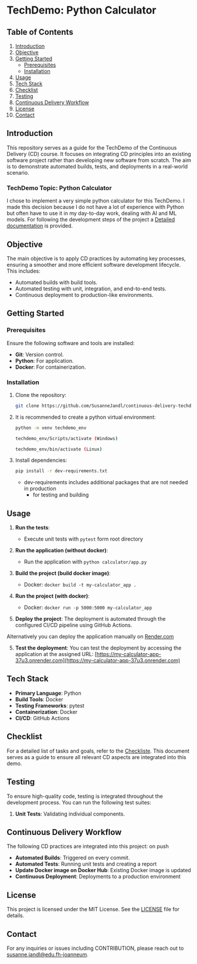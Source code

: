 # TechDemo: Python Calculator

## Table of Contents
1. [Introduction](#introduction)
2. [Objective](#objective)
3. [Getting Started](#getting-started)
   - [Prerequisites](#prerequisites)
   - [Installation](#installation)
4. [Usage](#usage)
5. [Tech Stack](#tech-stack)
6. [Checklist](#checklist)
7. [Testing](#testing)
8. [Continuous Delivery Workflow](#continuous-delivery-workflow)
9. [License](#license)
10. [Contact](#contact)

## Introduction
This repository serves as a guide for the TechDemo of the Continuous Delivery (CD) course.
It focuses on integrating CD principles into an existing software project rather than developing new software from scratch.
The aim is to demonstrate automated builds, tests, and deployments in a real-world scenario.

### TechDemo Topic: Python Calculator
I chose to implement a very simple python calculator for this TechDemo.
I made this decision because I do not have a lot of experience with Python but often have to use it in my day-to-day work, dealing with AI and ML models.
For following the development steps of the project a [Detailed documentation](https://github.com/SusanneJandl/continuous-delivery-techdemo/blob/main/docs/detailed_steps.md) is provided.

## Objective
The main objective is to apply CD practices by automating key processes, ensuring a smoother and more efficient software development lifecycle. This includes:
- Automated builds with build tools.
- Automated testing with unit, integration, and end-to-end tests.
- Continuous deployment to production-like environments.

## Getting Started

### Prerequisites
Ensure the following software and tools are installed:
- **Git**: Version control.
- **Python**: For application.
- **Docker**: For containerization.

### Installation
1. Clone the repository:
   ```bash
   git clone https://github.com/SusanneJandl/continuous-delivery-techdemo.git
   ```
2. It is recommended to create a python virtual environment:
   ```bash
   python -m venv techdemo_env

   techdemo_env/Scripts/activate (Windows)

   techdemo_env/bin/activate (Linux)
   ```
3. Install dependencies:
     ```bash
     pip install -r dev-requirements.txt
     ```
   - dev-requirements includes additional packages that are not needed in production
     - for testing and building

## Usage
1. **Run the tests**:
   - Execute unit tests with `pytest` form root directory

2. **Run the application (without docker)**:
   - Run the application with `python calculator/app.py`

3. **Build the project (build docker image)**: 
   - Docker: `docker build -t my-calculator_app .`

3. **Run the project (with docker)**: 
   - Docker: `docker run -p 5000:5000 my-calculator_app`

4. **Deploy the project**: The deployment is automated through the configured CI/CD pipeline using GitHub Actions.

Alternatively you can deploy the application manually on [Render.com](https://render.com)

5. **Test the deployment**: You can test the deployment by accessing the application at the assigned URL: [https://my-calculator-app-37u3.onrender.com](https://my-calculator-app-37u3.onrender.com)

## Tech Stack
- **Primary Language**: Python
- **Build Tools**: Docker
- **Testing Frameworks**: pytest
- **Containerization**: Docker
- **CI/CD**: GitHub Actions

## Checklist
For a detailed list of tasks and goals, refer to the [Checkliste](https://git-iit.fh-joanneum.at/msd-contdel/techdemo-ws24/jandl/-/blob/main/CHECKLIST.md).
This document serves as a guide to ensure all relevant CD aspects are integrated into this demo.

## Testing
To ensure high-quality code, testing is integrated throughout the development process. You can run the following test suites:
1. **Unit Tests**: Validating individual components.

## Continuous Delivery Workflow
The following CD practices are integrated into this project: on push
- **Automated Builds**: Triggered on every commit.
- **Automated Tests**: Running unit tests and creating a report
- **Update Docker image on Docker Hub**: Existing Docker image is updated
- **Continuous Deployment**: Deployments to a production environment

## License
This project is licensed under the MIT License. See the [LICENSE](https://github.com/SusanneJandl/continuous-delivery-techdemo/blob/main/LICENSE) file for details.

## Contact
For any inquiries or issues including CONTRIBUTION, please reach out to [susanne.jandl@edu.fh-joanneum](mailto:susanne.jandl@edu.fh-joanneum.at).
